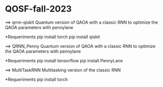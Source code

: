 # QOSF-fall-2023




==> qrnn-qiskit
Quantum version of QAOA with a classic RNN to optimize the QAOA parameters with pennylane

*Requeriments
pip install torch
pip install qiskit

==> QRNN_Penny
Quantum version of QAOA with a classic RNN to optimize the QAOA parameters with pennylane

*Requeriments
pip install tensorflow
pip install PennyLane


==> MultiTaskRNN
Multitasking version of the classic RNN

*Requeriments
pip install torch